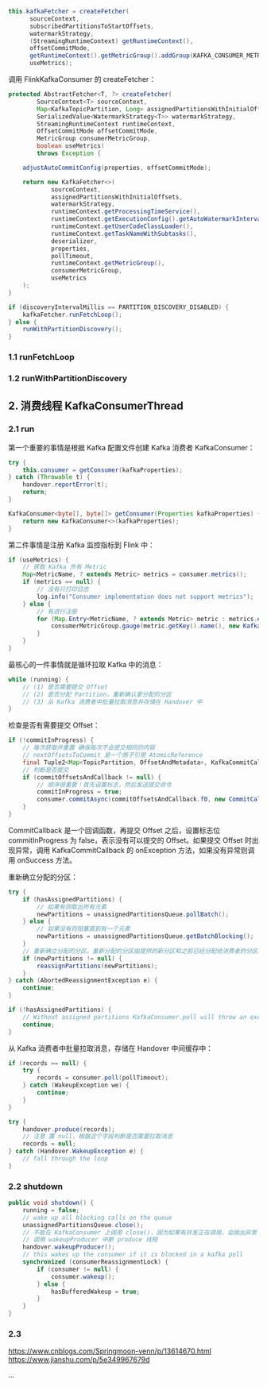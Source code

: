 
```java
this.kafkaFetcher = createFetcher(
      sourceContext,
      subscribedPartitionsToStartOffsets,
      watermarkStrategy,
      (StreamingRuntimeContext) getRuntimeContext(),
      offsetCommitMode,
      getRuntimeContext().getMetricGroup().addGroup(KAFKA_CONSUMER_METRICS_GROUP),
      useMetrics);
```
调用 FlinkKafkaConsumer 的 createFetcher：
```java
protected AbstractFetcher<T, ?> createFetcher(
        SourceContext<T> sourceContext,
        Map<KafkaTopicPartition, Long> assignedPartitionsWithInitialOffsets,
        SerializedValue<WatermarkStrategy<T>> watermarkStrategy,
        StreamingRuntimeContext runtimeContext,
        OffsetCommitMode offsetCommitMode,
        MetricGroup consumerMetricGroup,
        boolean useMetrics)
        throws Exception {

    adjustAutoCommitConfig(properties, offsetCommitMode);

    return new KafkaFetcher<>(
            sourceContext,
            assignedPartitionsWithInitialOffsets,
            watermarkStrategy,
            runtimeContext.getProcessingTimeService(),
            runtimeContext.getExecutionConfig().getAutoWatermarkInterval(),
            runtimeContext.getUserCodeClassLoader(),
            runtimeContext.getTaskNameWithSubtasks(),
            deserializer,
            properties,
            pollTimeout,
            runtimeContext.getMetricGroup(),
            consumerMetricGroup,
            useMetrics
    );
}
```

```java
if (discoveryIntervalMillis == PARTITION_DISCOVERY_DISABLED) {
    kafkaFetcher.runFetchLoop();
} else {
    runWithPartitionDiscovery();
}
```

### 1.1 runFetchLoop



### 1.2 runWithPartitionDiscovery


## 2. 消费线程 KafkaConsumerThread

### 2.1 run

第一个重要的事情是根据 Kafka 配置文件创建 Kafka 消费者 KafkaConsumer：
```java
try {
    this.consumer = getConsumer(kafkaProperties);
} catch (Throwable t) {
    handover.reportError(t);
    return;
}

KafkaConsumer<byte[], byte[]> getConsumer(Properties kafkaProperties) {
    return new KafkaConsumer<>(kafkaProperties);
}
```
第二件事情是注册 Kafka 监控指标到 Flink 中：
```java
if (useMetrics) {
    // 获取 Kafka 所有 Metric
    Map<MetricName, ? extends Metric> metrics = consumer.metrics();
    if (metrics == null) {
        // 没有只打印日志
        log.info("Consumer implementation does not support metrics");
    } else {
        // 有进行注册
        for (Map.Entry<MetricName, ? extends Metric> metric : metrics.entrySet()) {
            consumerMetricGroup.gauge(metric.getKey().name(), new KafkaMetricWrapper(metric.getValue()));
        }
    }
}
```
最核心的一件事情就是循环拉取 Kafka 中的消息：
```java
while (running) {
    // (1) 是否需要提交 Offset
    // (2) 是否分配 Partition，重新确认里分配的分区
    // (3) 从 Kafka 消费者中批量拉取消息并存储在 Handover 中
}
```
检查是否有需要提交 Offset：
```java
if (!commitInProgress) {
    // 每次获取并重置 确保每次不会提交相同的内容
    // nextOffsetsToCommit 是一个原子引用 AtomicReference
    final Tuple2<Map<TopicPartition, OffsetAndMetadata>, KafkaCommitCallback> commitOffsetsAndCallback = nextOffsetsToCommit.getAndSet(null);
    // 判断是否提交
    if (commitOffsetsAndCallback != null) {
        // 顺序很重要！首先设置标志，然后发送提交命令
        commitInProgress = true;
        consumer.commitAsync(commitOffsetsAndCallback.f0, new CommitCallback(commitOffsetsAndCallback.f1));
    }
}
```
CommitCallback 是一个回调函数，再提交 Offset 之后，设置标志位 commitInProgress 为 false，表示没有可以提交的 Offset。如果提交 Offset 时出现异常，调用 KafkaCommitCallback 的 onException 方法，如果没有异常则调用 onSuccess 方法。

重新确立分配的分区：
```java
try {
    if (hasAssignedPartitions) {
        // 如果有则取出所有元素
        newPartitions = unassignedPartitionsQueue.pollBatch();
    } else {
        // 如果没有则阻塞直到有一个元素
        newPartitions = unassignedPartitionsQueue.getBatchBlocking();
    }
    // 重新确立分配的分区。重新分配的分区由提供的新分区和之前已经分配给消费者的分区组成
    if (newPartitions != null) {
        reassignPartitions(newPartitions);
    }
} catch (AbortedReassignmentException e) {
    continue;
}

if (!hasAssignedPartitions) {
    // Without assigned partitions KafkaConsumer.poll will throw an exception
    continue;
}
```
从 Kafka 消费者中批量拉取消息，存储在 Handover 中间缓存中：
```java
if (records == null) {
    try {
        records = consumer.poll(pollTimeout);
    } catch (WakeupException we) {
        continue;
    }
}

try {
    handover.produce(records);
    // 注意 置 null，根据这个字段判断是否需要拉取消息
    records = null;
} catch (Handover.WakeupException e) {
    // fall through the loop
}
```
### 2.2 shutdown

```java
public void shutdown() {
    running = false;
    // wake up all blocking calls on the queue
    unassignedPartitionsQueue.close();
    // 不能在 KafkaConsumer 上调用 close()，因为如果有并发正在调用，会抛出异常
    // 调用 wakeupProducer 中断 produce 线程
    handover.wakeupProducer();
    // this wakes up the consumer if it is blocked in a kafka poll
    synchronized (consumerReassignmentLock) {
        if (consumer != null) {
            consumer.wakeup();
        } else {
            hasBufferedWakeup = true;
        }
    }
}
```

### 2.3

https://www.cnblogs.com/Springmoon-venn/p/13614670.html
https://www.jianshu.com/p/5e349967679d










...
